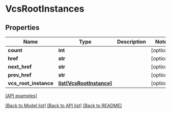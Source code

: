 # VcsRootInstances

## Properties
Name | Type | Description | Notes
------------ | ------------- | ------------- | -------------
**count** | **int** |  | [optional] 
**href** | **str** |  | [optional] 
**next_href** | **str** |  | [optional] 
**prev_href** | **str** |  | [optional] 
**vcs_root_instance** | [**list[VcsRootInstance]**](VcsRootInstance.md) |  | [optional] 

[[API examples]](http://devopshq.github.io/teamcity/teamcity_models/VcsRootInstances.html)

[[Back to Model list]](../README.md#documentation-for-models) [[Back to API list]](../README.md#documentation-for-api-endpoints) [[Back to README]](../README.md)


